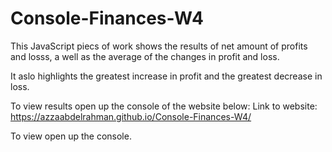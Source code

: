 # Console-Finances-W4


This JavaScript piecs of work shows the results of net amount of profits and losss, a well as the average of the changes in profit and loss. 


It aslo highlights the greatest increase in profit and the greatest decrease in loss.


To view results open up the console of the website below: 
Link to website: https://azzaabdelrahman.github.io/Console-Finances-W4/

To view open up the console.

